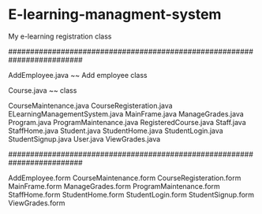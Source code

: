 # E-learning-managment-system
 My e-learning registration class
 
#########################################################################

AddEmployee.java
~~ Add employee class

Course.java
~~  class

CourseMaintenance.java
CourseRegisteration.java
ELearningManagementSystem.java
MainFrame.java
ManageGrades.java
Program.java
ProgramMaintenance.java
RegisteredCourse.java
Staff.java
StaffHome.java
Student.java
StudentHome.java
StudentLogin.java
StudentSignup.java
User.java
ViewGrades.java


#########################################################################


AddEmployee.form
CourseMaintenance.form
CourseRegisteration.form
MainFrame.form
ManageGrades.form
ProgramMaintenance.form
StaffHome.form
StudentHome.form
StudentLogin.form
StudentSignup.form
ViewGrades.form
